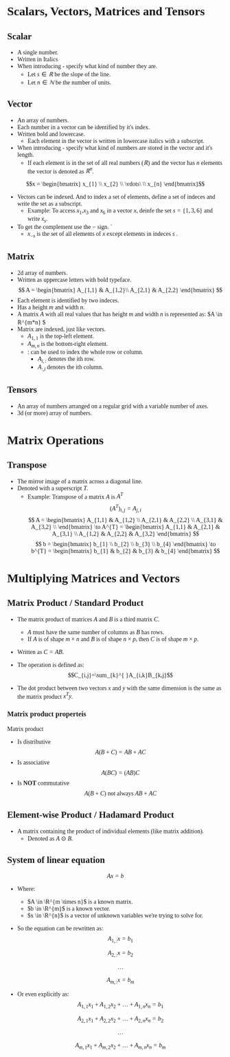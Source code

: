 <span style="font-family:helvetica-seriff; font-size:1em;">


# Scalars, Vectors, Matrices and Tensors

## Scalar
- A single number.
- Written in Italics
- When introducing - specify what kind of number they are. 
    - Let $s ∈ ℝ$ be the slope of the line. 
    - Let $n ∈ ℕ$ be the number of units.

## Vector
- An array of numbers. 
- Each number in a vector can be identified by it's index. 
- Written bold and lowercase.
    - Each element in the vector is written in lowercase italics with a subscript.
- When introducing - specify what kind of numbers are stored in the vector and it's length. 
    - If each element is in the set of all real numbers ($ℝ$) and the vector has $n$ elements the vector is denoted as $ℝ^{n}$. 

$$x = \begin{bmatrix} x_{1} \\ x_{2} \\ \vdots\ \\ x_{n} \end{bmatrix}$$

- Vectors can be indexed. And to index a set of elements, define a set of indeces and write the set as a subscript. 
    - Example: To access $x_{1}$,$x_{3}$ and $x_{6}$ in a vector $x$, deinfe the set $s = \left\{1,3,6\right\}$ and write $x_{s}$.
- To get the complement use the $-$ sign. `
    - $x_{-s}$ is the set of all elements of $x$ except elements in indeces $s$ .

## Matrix
- 2d array of numbers. 
- Written as uppercase letters with bold typeface.
$$ A = \begin{bmatrix} A_{1,1} & A_{1,2}\\ A_{2,1} & A_{2,2} \end{bmatrix} $$
- Each element is identified by two indeces. 
- Has a height $m$ and width $n$.
- A matrix $A$ with all real values that has height $m$ and width $n$ is represented as: $A \in ℝ^{m*n} $
- Matrix are indexed, just like vectors. 
    - $A_{1,1}$ is the top-left element. 
    - $A_{m,n}$ is the bottom-right element.
    - $:$ can be used to index the whole row or column.
        - $A_{i,:}$ denotes the ith row. 
        - $A_{:,i}$ denotes the ith column. 


## Tensors
- An array of numbers arranged on a regular grid with a variable number of axes.
- 3d (or more) array of numbers. 


# Matrix Operations

## Transpose
- The mirror image of a matrix across a diagonal line. 
- Denoted with a superscript $T$.
    - Example: Transpose of a matrix $A$ is $A^{T}$
$$ (A^{T})_{i,j} = A_{j,i} $$
$$ A = \begin{bmatrix} 
            A_{1,1} & A_{1,2} \\  
            A_{2,1} & A_{2,2} \\  
            A_{3,1} & A_{3,2} \\  
       \end{bmatrix} \to A^{T} = 
       \begin{bmatrix}
            A_{1,1} & A_{2,1} & A_{3,1} \\
            A_{1,2} & A_{2,2} & A_{3,2} 
       \end{bmatrix}
$$
$$ b = \begin{bmatrix}
            b_{1} \\
            b_{2} \\
            b_{3} \\
            b_{4}
       \end{bmatrix} \to b^{T} = 
       \begin{bmatrix}
            b_{1} & b_{2} & b_{3} & b_{4}
       \end{bmatrix}
$$

<div style="page-break-after: always;" ></div>


# Multiplying Matrices and Vectors
## Matrix Product / Standard Product
- The matrix product of matrices $A$ and $B$ is a third matrix $C$.
    - $A$ must have the same number of columns as $B$ has rows.
    - If $A$ is of shape $m \times n$ and $B$ is of shape $n \times p$, then $C$ is of shape $m \times p$.
- Written as $C=AB$.
- The operation is defined as:
$$C_{i,j}=\sum_{k}^{ }A_{i,k}B_{k,j}$$

- The dot product between two vectors $x$ and $y$ with the same dimension is the same as the matrix product $x^{T}y$.

### Matrix product properteis 
Matrix product
- Is distributive
$$A(B+C)=AB+AC$$
- Is associative
$$A(BC)=(AB)C$$
- Is **NOT** commutative
$$A(B+C) \text{ not always } AB+AC$$

## Element-wise Product / Hadamard Product
- A matrix containing the product of individual elements (like matrix addition).
    - Denoted as $A \odot B$.

<div style="page-break-after: always;" ></div>

## System of linear equation
$$Ax=b$$
- Where:
    - $A \in \R^{m \times n}$ is a known matrix.
    - $b \in \R^{m}$ is a known vector.
    - $x \in \R^{n}$ is a vector of unknown variables we're trying to solve for.
- So the equation can be rewritten as:
    $$A_{1,:}x = b_{1}$$

    $$A_{2,:}x = b_{2}$$

    $$\dots$$

    $$A_{m,:}x = b_{m}$$
- Or even explicitly as:
    $$A_{1,1}x_{1} + A_{1,2}x_{2} + \dots + A_{1,n}x_{n} = b_{1}$$
    
    $$A_{2,1}x_{1} + A_{2,2}x_{2} + \dots + A_{2,n}x_{n} = b_{2}$$

    $$\dots $$

    $$A_{m,1}x_{1} + A_{m,2}x_{2} + \dots + A_{m,n}x_{n} = b_{m}$$


</span>
